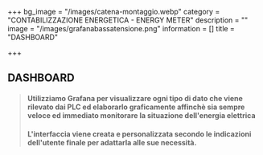 +++
bg_image = "/images/catena-montaggio.webp"
category = "CONTABILIZZAZIONE ENERGETICA - ENERGY METER"
description = ""
image = "/images/grafanabassatensione.png"
information = []
title = "DASHBOARD"

+++
## **DASHBOARD**

> #### Utilizziamo Grafana per visualizzare ogni tipo di dato che viene rilevato dai PLC ed elaborarlo graficamente affinchè sia sempre veloce ed immediato monitorare la situazione dell'energia elettrica
>
> #### L'interfaccia viene creata e personalizzata secondo le indicazioni dell'utente finale per adattarla alle sue necessità.